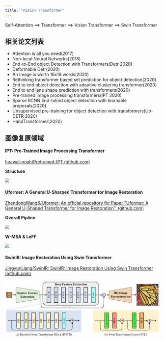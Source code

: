 ```yaml
---
title: "Vision Transformer"
---
```

Self-Attention ==> Transformer ==> Vision Transformer ==> Swin Transformer

## 相关论文列表

- Attention is all you need(2017)
- Non-local Neural Networks(2018)
- End-to-End object Detection with Transformers(Detr 2020)
- Deformable Detr(2020)
- An Image is worth 16x16 words(2020)
- Rethinking transformer based set prediction for object detection(2020)
- End to end object detection with adaptive clustering transformer(2020)
- End to end lane shape prediction with transformers(2020)
- Pre-trained image processing transformers(IPT 2020)
- Sparse RCNN End-toEnd object detection with learnable proposals(2020)
- Unsupervised pre-training for object detection with transformers(Up-DETR 2020)
- HandTransformer(2020)

## 图像复原领域

#### IPT: Pre-Trained Image Processing Transformer

[huawei-noah/Pretrained-IPT (github.com)](https://github.com/huawei-noah/Pretrained-IPT)

**Structure**

<img src="https://imgconvert.csdnimg.cn/aHR0cHM6Ly9tbWJpei5xcGljLmNuL21tYml6X3BuZy9LbVhQS0ExOWdXaWJkVVNmUGZZS3doaWFlYk8wNXdGTEtWa1Y5dHdHdWQ5eUlZalRQaWJ6RG85aWFjZ1Q3UHhsQVZQaWNQUnY2OFJjcWhzQWZHbXJPOU1kaWI0US82NDA?x-oss-process=image/format,png" style="zoom: 80%;" />



#### Uformer: A General U-Sharped Transformer for Image Restoration

[ZhendongWang6/Uformer: An official repository for Paper "Uformer: A General U-Shaped Transformer for Image Restoration". (github.com)](https://github.com/ZhendongWang6/Uformer)

**Overall Pipline**

<img src="https://img-blog.csdnimg.cn/img_convert/0e3df6ee3f701f68e4bc87ca386cd6f1.png" alt=" " style="zoom: 80%;" />

**W-MSA & LeFF**

<img src="https://img-blog.csdnimg.cn/img_convert/9c6e72d66c6c02719db9798715440740.png" style="zoom: 80%;" />





#### SwinIR: Image Restoration Using Swin Transformer

[JingyunLiang/SwinIR: SwinIR: Image Restoration Using Swin Transformer (github.com)](https://github.com/JingyunLiang/SwinIR)

<img src="./imgs/ViT/swinir.png" style="zoom:80%;" />





